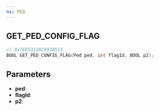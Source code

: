 ```yaml
---
ns: PED
---
```

## GET_PED_CONFIG_FLAG

```c
// 0x7EE53118C892B513
BOOL GET_PED_CONFIG_FLAG(Ped ped, int flagId, BOOL p2);
```

## Parameters
* **ped**:
* **flagId**:
* **p2**:
